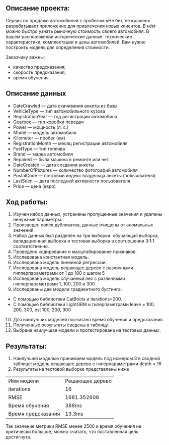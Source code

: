 ## Описание проекта:
Сервис по продаже автомобилей с пробегом «Не бит, не крашен» разрабатывает приложение для привлечения новых клиентов. В нём можно быстро узнать рыночную стоимость своего автомобиля. В вашем распоряжении исторические данные: технические характеристики, комплектации и цены автомобилей. Вам нужно построить модель для определения стоимости. 

Заказчику важны:

- качество предсказания;
- скорость предсказания;
- время обучения.

## Описание данных
- DateCrawled — дата скачивания анкеты из базы
- VehicleType — тип автомобильного кузова
- RegistrationYear — год регистрации автомобиля
- Gearbox — тип коробки передач
- Power — мощность (л. с.)
- Model — модель автомобиля
- Kilometer — пробег (км)
- RegistrationMonth — месяц регистрации автомобиля
- FuelType — тип топлива
- Brand — марка автомобиля
- Repaired — была машина в ремонте или нет
- DateCreated — дата создания анкеты
- NumberOfPictures — количество фотографий автомобиля
- PostalCode — почтовый индекс владельца анкеты (пользователя)
- LastSeen — дата последней активности пользователя
- Price — цена (евро)

## Ход работы:
1. Изучен набор данных, устранены пропущенные значения и удалены ненужные параметры.
2. Произведен поиск дубликатов, данные очищены от аномальных значений.
3. Набор данных был разделен на три выборки: обучающая выборка, валидационная выборка и тестовая выборка в соотношении 3:1:1 соответственно.
4. Проведено кодирование и масштабирование признаков.
5. Исследована константная модель.
6. Исследована модель линейной регрессии.
7. Исследована модель решающее дерево с различными гипперпараметрами от 1 до 100 с шагом 5
8. Исследована модель случайный лес с различными гипперпараметрами 1, 100, 200 и 300
9. Исследованы две модели градиентного бустинга:
- С помощью библиотеки CatBoots и iterations=200.
- С помощью библиотеки LightGBM и гиперпаметрами leave = 100, 200, 300, est 100, 200, 300 
10. Для наилучших моделей посчитано время обучения и предсказания.
11. Полученные результаты сведены в таблицу.
12. Выбрана наилучшая модели и протестирована на тестовых данных.

## Результаты:
1. Наилучшей моделью принимаем модель под номером 3 в сводной таблице: модель решающее дерево с гиперпараметрами depth = 16
2. Результаты на тестовой выборке представлены ниже

|                         |               |
|-------------------------|---------------|
|Имя модели               |Решающее дерево|
|iterations               |16             |
|RMSE                     |1681.352608    |
|Время обучения           |388ms          |
|Время предсказания       |13.3ms         |

Так значение метрики RMSE менее 2500 и время обучения не критически большое, можно считать, что поставленная цель достигнута. 

